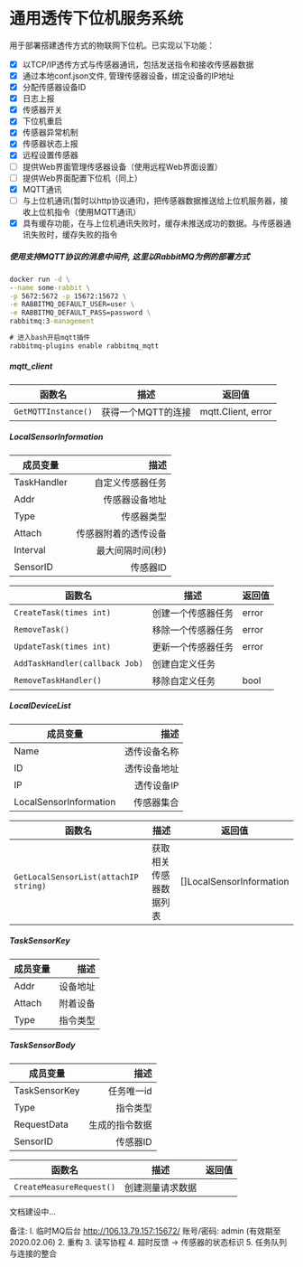 # 通用透传下位机服务系统

用于部署搭建透传方式的物联网下位机。已实现以下功能：

- [x] 以TCP/IP透传方式与传感器通讯，包括发送指令和接收传感器数据
- [x] 通过本地conf.json文件, 管理传感器设备，绑定设备的IP地址
- [x] 分配传感器设备ID
- [x] 日志上报
- [x] 传感器开关
- [x] 下位机重启
- [x] 传感器异常机制
- [x] 传感器状态上报
- [x] 远程设置传感器
- [ ] 提供Web界面管理传感器设备（使用远程Web界面设置）
- [ ] 提供Web界面配置下位机（同上）
- [x] MQTT通讯
- [ ] 与上位机通讯(暂时以http协议通讯)，把传感器数据推送给上位机服务器，接收上位机指令（使用MQTT通讯）
- [x] 具有缓存功能，在与上位机通讯失败时，缓存未推送成功的数据。与传感器通讯失败时，缓存失败的指令

##### 使用支持MQTT协议的消息中间件, 这里以RabbitMQ为例的部署方式
```cmd
docker run -d \
--name some-rabbit \
-p 5672:5672 -p 15672:15672 \
-e RABBITMQ_DEFAULT_USER=user \
-e RABBITMQ_DEFAULT_PASS=password \
rabbitmq:3-management

# 进入bash开启mqtt插件
rabbitmq-plugins enable rabbitmq_mqtt
```

##### mqtt_client

| 函数名 | 描述                    |  返回值 |
| ------------- | ------------------------------ |----------------------|
| `GetMQTTInstance()`| 获得一个MQTT的连接 | mqtt.Client, error |


##### LocalSensorInformation

| 成员变量      | 描述 |
| --------- | -----:|
| TaskHandler     |   自定义传感器任务 |
| Addr  | 传感器设备地址 |
| Type     |   传感器类型 |
| Attach      |    传感器附着的透传设备 |
| Interval  | 最大间隔时间(秒) |
| SensorID     |   传感器ID |

	
| 函数名 | 描述                    |  返回值 |
| ---------------------- | ------------------------------ |----------------------|
| `CreateTask(times int)`| 创建一个传感器任务 | error |
| `RemoveTask()`| 移除一个传感器任务 | error |
| `UpdateTask(times int)`| 更新一个传感器任务 | error |
| `AddTaskHandler(callback Job)`| 创建自定义任务 |  |
| `RemoveTaskHandler()`| 移除自定义任务 | bool |


##### LocalDeviceList

| 成员变量      | 描述 |
| --------- | -----:|
| Name     |   透传设备名称 |
| ID  | 透传设备地址 |
| IP     |   透传设备IP |
| LocalSensorInformation      |    传感器集合 |

| 函数名 | 描述                    |  返回值 |
| ---------------------- | ------------------------------ |----------------------|
| `GetLocalSensorList(attachIP string)`| 获取相关传感器数据列表 | []LocalSensorInformation |


##### TaskSensorKey

| 成员变量      | 描述 |
| --------- | -----:|
| Addr     |   设备地址 |
| Attach  | 附着设备 |
| Type     |   指令类型 |


##### TaskSensorBody

| 成员变量      | 描述 |
| --------- | -----:|
| TaskSensorKey     |   任务唯一id |
| Type  | 指令类型 |
| RequestData     |   生成的指令数据 |
| SensorID     |   传感器ID |

| 函数名 | 描述                    |  返回值 |
| ---------------------- | ------------------------------ |----------------------|
| `CreateMeasureRequest()`| 创建测量请求数据 |  |

文档建设中...

备注: 
l. 临时MQ后台 http://106.13.79.157:15672/ 账号/密码: admin (有效期至2020.02.06)
2. 重构
3. 读写协程
4. 超时反馈 -> 传感器的状态标识
5. 任务队列与连接的整合


